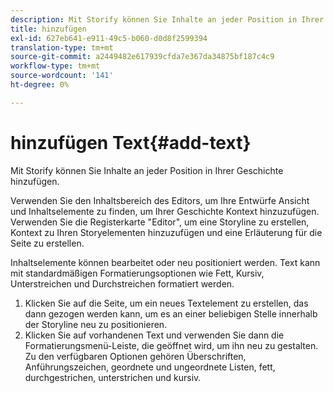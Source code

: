 ```yaml
---
description: Mit Storify können Sie Inhalte an jeder Position in Ihrer Geschichte hinzufügen.
title: hinzufügen
exl-id: 627eb641-e911-49c5-b060-d0d8f2599394
translation-type: tm+mt
source-git-commit: a2449482e617939cfda7e367da34875bf187c4c9
workflow-type: tm+mt
source-wordcount: '141'
ht-degree: 0%

---
```


# hinzufügen Text{#add-text}

Mit Storify können Sie Inhalte an jeder Position in Ihrer Geschichte hinzufügen.

Verwenden Sie den Inhaltsbereich des Editors, um Ihre Entwürfe Ansicht und Inhaltselemente zu finden, um Ihrer Geschichte Kontext hinzuzufügen. Verwenden Sie die Registerkarte &quot;Editor&quot;, um eine Storyline zu erstellen, Kontext zu Ihren Storyelementen hinzuzufügen und eine Erläuterung für die Seite zu erstellen.

Inhaltselemente können bearbeitet oder neu positioniert werden. Text kann mit standardmäßigen Formatierungsoptionen wie Fett, Kursiv, Unterstreichen und Durchstreichen formatiert werden.

1. Klicken Sie auf die Seite, um ein neues Textelement zu erstellen, das dann gezogen werden kann, um es an einer beliebigen Stelle innerhalb der Storyline neu zu positionieren.
1. Klicken Sie auf vorhandenen Text und verwenden Sie dann die Formatierungsmenü-Leiste, die geöffnet wird, um ihn neu zu gestalten. Zu den verfügbaren Optionen gehören Überschriften, Anführungszeichen, geordnete und ungeordnete Listen, fett, durchgestrichen, unterstrichen und kursiv.
